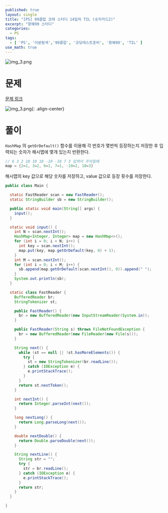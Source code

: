 ```yaml
---
published: true
layout: single
title: "[PS] 99클럽 코테 스터디 14일차 TIL (숫자카드2)"
excerpt: "항해99 스터디"
categories:
  - PS
tags:
  - [ 'PS', '이분탐색','99클럽', '코딩테스트준비', '항해99', 'TIL' ]
use_math: true
---
```


![img_3.png](https://zhtmr.github.io/static-files-for-posting/20240722/99club_TIL_thumbnail/%EA%B8%B0%EB%B3%B8%ED%98%951_java.png?raw=true)

# 문제 

[문제 링크](https://www.acmicpc.net/problem/10816)

![img_3.png](https://zhtmr.github.io/static-files-for-posting/20240804/ex.png?raw=true){: .align-center}


# 풀이
`HashMap` 의 `getOrDefault()` 함수를 이용해 각 번호가 몇번씩 등장하는지 저장한 후 입력되는 숫자가 해시맵에 몇개 있는지 반환한다.

```java
// 6 3 2 10 10 10 -10 -10 7 3 입력이 주어질때
map = {2=1, 3=2, 6=1, 7=1, -10=2, 10=3}
```
해시맵의 key 값으로 해당 숫자를 저장하고, value 값으로 등장 횟수를 저장한다.

```java
public class Main {

  static FastReader scan = new FastReader();
  static StringBuilder sb = new StringBuilder();

  public static void main(String[] args) {
    input();
  }

  static void input() {
    int N = scan.nextInt();
    HashMap<Integer, Integer> map = new HashMap<>();
    for (int i = 0; i < N; i++) {
      int key = scan.nextInt();
      map.put(key, map.getOrDefault(key, 0) + 1);
    }
    int M = scan.nextInt();
    for (int i = 0; i < M; i++) {
      sb.append(map.getOrDefault(scan.nextInt(), 0)).append(" ");
    }
    System.out.println(sb);
  }

  static class FastReader {
    BufferedReader br;
    StringTokenizer st;

    public FastReader() {
      br = new BufferedReader(new InputStreamReader(System.in));
    }

    public FastReader(String s) throws FileNotFoundException {
      br = new BufferedReader(new FileReader(new File(s)));
    }

    String next() {
      while (st == null || !st.hasMoreElements()) {
        try {
          st = new StringTokenizer(br.readLine());
        } catch (IOException e) {
          e.printStackTrace();
        }
      }
      return st.nextToken();
    }

    int nextInt() {
      return Integer.parseInt(next());
    }

    long nextLong() {
      return Long.parseLong(next());
    }

    double nextDouble() {
      return Double.parseDouble(next());
    }

    String nextLine() {
      String str = "";
      try {
        str = br.readLine();
      } catch (IOException e) {
        e.printStackTrace();
      }
      return str;
    }
  }

}
```